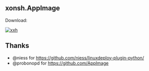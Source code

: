 ## xonsh.AppImage

Download: 

[![xxh](https://img.shields.io/badge/xxh.AppImage_release_0.7.12-x86_64-blue.svg)](https://github.com/xxh/xxh-appimage/releases/download/continuous/xxh-release-x86_64.AppImage)

## Thanks
* @niess for https://github.com/niess/linuxdeploy-plugin-python/
* @probonopd for https://github.com/AppImage
